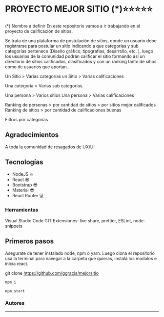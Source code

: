 # PROYECTO MEJOR SITIO (\*)⭐⭐⭐⭐⭐

(\*) Nombre a definir
En este repositorio vamos a ir trabajando en el proyecto de calificación de sitios.

Se trata de una plataforma de postulación de sitios, donde un usuario debe registrarse para postular un sitio indicando a que categorías y sub categorías pertenece (Diseño gráfico, tipografias, desarrollo, etc. ), luego los usuarios de la comunidad podrán calificar el sitio formando así un directorio de sitios calificados, clasificados y con un ranking tanto de sitios como de usuarios que aportan.

Un Sitio > Varias categorías
un Sitio > Varias calificaciones

Una categoría > Varias sub categorías.

Una persona > Varios sitios
Una persona > Varias calificaciones

Ranking de personas > por cantidad de sitios > por sitios mejor calificados
Ranking de sitios > por cantidad de calificaciones buenas

Filtros por categorías

## Agradecimientos

A toda la comunidad de resagados de UX/UI

## Tecnologías

<ul>
    <li> NodeJS 🔥</li>
    <li> React 😎</li>
    <li> Bootstrap 😎</li>
    <li> Material 😎</li>
    <li> React Router 💻</li>
</ul>

### Herramientas

<p>
    Visual Studio Code
    GIT
    Extensiones: live share, prettier, ESLint, node-snippets
</p>

## Primeros pasos

<p>Asegurate de tener instalado node, npm o yarn. 
Luego clona el repositorio usa la terminal para navegar a la carpeta que quieras, instalá los modulos e inicia react. </p>

git clone https://github.com/ggracis/mejorsitio

```bash
npm i
```

```
npm start
```

### Autores

<hr/>
